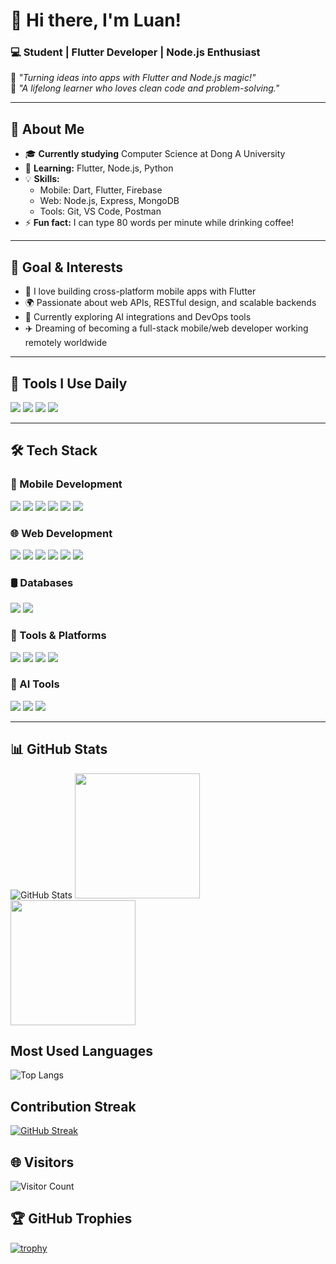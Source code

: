 # 👋 Hi there, I'm Luan!

### 💻 Student | Flutter Developer | Node.js Enthusiast

🔹 *"Turning ideas into apps with Flutter and Node.js magic!"*  
🔹 *"A lifelong learner who loves clean code and problem-solving."*  

---

## 🚀 About Me

- 🎓 **Currently studying** Computer Science at Dong A University  
- 🌱 **Learning:** Flutter, Node.js, Python  
- 💡 **Skills:**  
  - Mobile: Dart, Flutter, Firebase  
  - Web: Node.js, Express, MongoDB  
  - Tools: Git, VS Code, Postman  
- ⚡ **Fun fact:** I can type 80 words per minute while drinking coffee!  

---
## 🎯 Goal & Interests
- 📱 I love building cross-platform mobile apps with Flutter  
- 🌍 Passionate about web APIs, RESTful design, and scalable backends  
- 🧠 Currently exploring AI integrations and DevOps tools  
- ✈️ Dreaming of becoming a full-stack mobile/web developer working remotely worldwide

---
## 🧰 Tools I Use Daily
<img src="https://img.shields.io/badge/Android_Studio-3DDC84?style=for-the-badge&logo=android-studio&logoColor=white"/> 
<img src="https://img.shields.io/badge/Postman-FF6C37?style=for-the-badge&logo=postman&logoColor=white"/> 
<img src="https://img.shields.io/badge/Figma-F24E1E?style=for-the-badge&logo=figma&logoColor=white"/>
<img src="https://img.shields.io/badge/Slack-4A154B?style=for-the-badge&logo=slack&logoColor=white"/>

---

## 🛠 Tech Stack
### 📱 Mobile Development
<img src="https://img.shields.io/badge/Node.js-339933?style=for-the-badge&logo=nodedotjs&logoColor=white"/> <img src="https://img.shields.io/badge/Express.js-000000?style=for-the-badge&logo=express&logoColor=white"/> <img src="https://img.shields.io/badge/Django-092E20?style=for-the-badge&logo=django&logoColor=white"/> <img src="https://img.shields.io/badge/React-20232A?style=for-the-badge&logo=react&logoColor=61DAFB"/> <img src="https://img.shields.io/badge/JavaScript-F7DF1E?style=for-the-badge&logo=javascript&logoColor=black"/> <img src="https://img.shields.io/badge/Java-007396?style=for-the-badge&logo=java&logoColor=white"/>

### 🌐 Web Development
<img src="https://img.shields.io/badge/Node.js-339933?style=for-the-badge&logo=nodedotjs&logoColor=white"/> <img src="https://img.shields.io/badge/Express.js-000000?style=for-the-badge&logo=express&logoColor=white"/> <img src="https://img.shields.io/badge/Django-092E20?style=for-the-badge&logo=django&logoColor=white"/> <img src="https://img.shields.io/badge/React-20232A?style=for-the-badge&logo=react&logoColor=61DAFB"/> <img src="https://img.shields.io/badge/JavaScript-F7DF1E?style=for-the-badge&logo=javascript&logoColor=black"/> <img src="https://img.shields.io/badge/Java-007396?style=for-the-badge&logo=java&logoColor=white"/>

### 🛢 Databases
<img src="https://img.shields.io/badge/MongoDB-47A248?style=for-the-badge&logo=mongodb&logoColor=white"/> <img src="https://img.shields.io/badge/MySQL-005C84?style=for-the-badge&logo=mysql&logoColor=white"/>

### 🧰 Tools & Platforms
<img src="https://img.shields.io/badge/Git-F05032?style=for-the-badge&logo=git&logoColor=white"/> <img src="https://img.shields.io/badge/VS_Code-007ACC?style=for-the-badge&logo=visual%20studio%20code&logoColor=white"/> <img src="https://img.shields.io/badge/Postman-FF6C37?style=for-the-badge&logo=postman&logoColor=white"/> <img src="https://img.shields.io/badge/Docker-2496ED?style=for-the-badge&logo=docker&logoColor=white"/>

### 🤖 AI Tools
<img src="https://img.shields.io/badge/ChatGPT-00A67E?style=for-the-badge&logo=openai&logoColor=white"/> <img src="https://img.shields.io/badge/Grok-000000?style=for-the-badge&logo=x&logoColor=white"/> <img src="https://img.shields.io/badge/DeepSeek-A45AFF?style=for-the-badge&logoColor=white"/>

---

## 📊 GitHub Stats
![GitHub Stats](https://github-readme-stats.vercel.app/api?username=VanLuanIT24&show_icons=true&theme=dark&count_private=true&include_all_commits=true)
<img src="https://i.pinimg.com/originals/be/c2/fc/bec2fc14c4252f0eb9308437ea9b0135.gif" width="200"/>
<img src="https://media.giphy.com/media/v1.Y2lkPTc5MGI3NjExNmZ5dDdmMnVmMXo1NjBoajk3Zjd1bGh6Y3gyZmtjazcydWtyMWJ4cSZlcD12MV9naWZzX3NlYXJjaCZjdD1n/fB2IRTXd07IkcStfwU/giphy.gif" width="200"/>

## Most Used Languages
![Top Langs](https://github-readme-stats.vercel.app/api/top-langs/?username=VanLuanIT24&layout=compact&theme=dark)

## Contribution Streak
[![GitHub Streak](https://streak-stats.demolab.com/?user=VanLuanIT24&theme=dark)](https://git.io/streak-stats)

## 🌐 Visitors
![Visitor Count](https://profile-counter.glitch.me/VanLuanIT24/count.svg)

## 🏆 GitHub Trophies
[![trophy](https://github-profile-trophy.vercel.app/?username=VanLuanIT24&theme=onedark&rank=SSS,SS,S,AAA,AA,A,B)](https://github.com/ryo-ma/github-profile-trophy)
